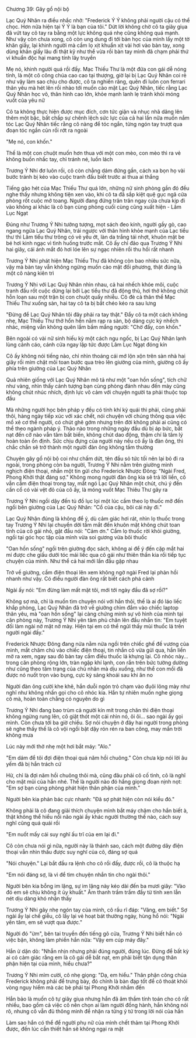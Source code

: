 




Chương 39: Gây gổ nội bộ

Lạc Quý Nhân ra điều nhắc nhở: "Frederick Ý Ý không phải người cậu có thể chọc. Hơn nữa hiện tại Ý Ý là bạn của tôi." Dứt lời không chờ cô ta giãy giụa đã vứt tay cô tay ra bằng một lực không quá nhẹ cũng không quá mạnh. Như vậy còn chưa xong, cô còn ung dung đi tới bàn học của mình lấy một tờ khăn giấy, lại khinh người mà cầm lọ xịt khuẩn xịt vài hơi vào bàn tay, xong dùng khăn giấy lâu đi thật kỹ như thể vừa rồi bàn tay mình đã chạm phải thứ vi khuẩn độc hại mang tính lây truyền

Mẹ nó, khinh người quá rồi đấy. Mạc Thiếu Thư là một đứa con gái dễ nóng tính, là một cô công chúa cao cao tại thượng, giờ lại bị Lạc Quý Nhân coi rẻ như vậy làm sao chịu cho được, cô ta nghiến răng, quên đi luôn con ferrari thân yêu mà hét lên rồi nhào tới muốn cào mặt Lạc Quý Nhân, tiếc rằng Lạc Quý Nhân học võ, thân hình cao lớn, khỏe mạnh lanh lẹ tránh khỏi móng vuốt của yêu nữ

Cô ta không thực hiện được mục đích, cơn tức giận và nhục nhã dâng lên thêm một bậc, bất chấp sự chênh lệch sức lực của cả hai lần nữa muốn nắm tóc Lạc Quý Nhân tiếc rằng cô nàng để tóc ngắn, từng ngón tay trượt qua đoạn tóc ngắn củn rồi rớt ra ngoài

"Mẹ nó, con khốn."

Thế là một con chuột muốn hơn thua với một con mèo, con mèo thì ra vẻ không buồn nhấc tay, chỉ tránh né, luồn lách

Trương Ý Nhi đơ luôn rồi, cô còn chẳng dám đứng gần, cách xa bọn họ vài bước tránh bị kéo vào cuộc tranh đấu biết trước ai thua ai thắng

Tiếng gào hét của Mạc Thiếu Thư quá lớn, những nữ sinh phòng gần đó đều nghe thấy nhưng không tiện xen vào, khi cô ta đã sắp kiệt quệ gục ngã cửa phòng rốt cuộc mở toang. Người đang đứng trân trân ngay cửa chưa kịp đi vào không ai khác là cô bạn cùng phòng cuối cùng cũng xuất hiện - Lâm Lục Ngạt

Đúng như Trương Ý Nhi tưởng tượng, mọt sách đeo kính, người gầy gò, cao ngang ngửa Lạc Quý Nhân, trái ngược với thân hình khỏe mạnh của Lạc tiểu thư thì Lâm tiểu thư trông có vẻ yếu ớt, làn da trắng tái nhợt, khuôn mặt be bé hơi kinh ngạc vì tình huống trước mắt. Cô ấy chỉ đảo qua Trương Ý Nhi hai giây, cái ánh mắt đó hơi lóe lên sự ngạc nhiên rồi thu hồi rất nhanh


Trương Ý Nhi phát hiện Mạc Thiếu Thư đã không còn bao nhiêu sức nữa, vậy mà bàn tay vẫn không ngừng muốn cào mặt đối phương, thật đúng là một cô nàng kiên trì

Trương Ý Nhi với Lạc Quý Nhân nhìn nhau, cả hai nhếch khóe môi, cuộc tranh đấu rốt cuộc dừng lại bởi Lạc tiểu thư đã động thủ, hơi thở không chút hỗn loạn sau một trận bị con chuột quấy nhiễu. Cô đè cả thân thể Mạc Thiếu Thư xuống sàn, hai tay cô ta bị bắt chéo kéo ra sau lưng

"Đừng để Lạc Quý Nhân tôi đây phải ra tay thật." Đẩy cô ta một cách không nhẹ, Mạc Thiếu Thư thở hổn hển nằm rạp ra sàn, bộ dáng cực kỳ nhếch nhác, miệng vẫn không quên lầm bầm mắng người: "Chờ đấy, con khốn."

Bên ngoài có vài nữ sinh hiếu kỳ một cách ngu ngốc, bị Lạc Quý Nhân lạnh lùng cảnh cáo, cánh cửa ngay lập tức được Lâm Lục Ngạt đóng kín

Cô ấy không nói tiếng nào, chỉ nhìn thoáng cái mớ lộn xộn trên sàn nhà hai giây rồi mím chặt môi toan bước qua trèo lên giường của mình, giường cô ấy phía trên giường của Lạc Quý Nhân

Quả nhiên giống với Lạc Quý Nhân mô tả như một "oan hồn sống", tích chữ như vàng, nhìn thấy cảnh tượng bạn cùng phòng đánh nhau đến mày cũng không chút nhúc nhích, định lực vô cảm với chuyện người ta phải thuộc top đầu

Mà những người học bên pháp y đều có tính khí kỳ quái thì phải, cũng phải thôi, hàng ngày tiếp xúc với xác chết, nói chuyện với chúng thông qua việc mổ xẻ cơ thể người, có chút ghê gớm nhưng trên đời không phải ai cũng có thể theo ngành pháp ý. Thảo nào trong những ngày đầu dù bị áp bức, bắt nạt đến cỡ nào vẫn tâm bất biến, không chút dao động, thậm chí là tâm lý hoàn toàn ổn định. Sức chịu đựng của người này nếu cô ấy là đàn ông, thì chắc chắn sẽ trở thành một người đàn ông không tầm thường

Chuyện gây gổ nội bộ coi như chấm dứt, tên đầu sỏ tức tối nên lại bỏ đi ra ngoài, trong phòng còn ba người, Trương Ý Nhi nằm trên giường mình nghịch điện thoại, nhắn một tin gửi cho Frederick Nhược Đông: "Ngài Fred, Phong Khởi thật đáng sợ." Không mong người đàn ông kia sẽ trả lời liền, cô vẫn cầm điện thoại trong tay, mắt ngó Lạc Quý Nhân một chút, chú ý đến cần cổ có vài vệt đỏ của cô ấy, là móng vuốt Mạc Thiêu Thư gây ra

Trương Ý Nhi ngồi dậy đến tủ đồ lục lọi một lúc cầm theo lọ thuốc mỡ đến ngồi bên giường của Lạc Quý Nhân: "Cổ của cậu, bôi cái này đi."

Lạc Quý Nhân đúng là không để ý, dù cảm giác hơi rát, nhìn lọ thuốc trong tay Trương Ý Nhi lại chuyển dời tầm mắt đến khuôn mặt không chút toan tính của cô gái nhỏ, gật đầu nói: "Cảm ơn." Cầm lọ thuốc rời khỏi giường, ngồi tại góc học tập của mình vừa soi gương vừa bôi thuốc

"Oan hồn sống" ngồi trên giường đọc sách, không ai để ý đến cặp mắt hai mí được che giấu dưới tóc mái liếc qua cô gái như thiên thần kia rồi tiếp tục chuyện của mình. Như thể cả hai mới lần đầu gặp nhau

Trở về giường, cầm điện thoại lên xem không ngờ ngài Fred lại phản hồi nhanh như vậy. Có điều người đàn ông rất biết cách phá cảnh

Ngài ấy nói: "Em đừng làm mất mặt tôi, mới tới ngày đầu đã sợ rồi?"


Không sợ mà, chỉ là muốn tìm chuyện nói với hắn thôi, thế là ai đó láo liếc khắp phòng, Lạc Quý Nhân đã trở về giường chìm đắm vào chiếc laptop thân yêu, mà "oan hồn sống" lại càng chứng minh sự vô hình của mình tại căn phòng này, Trương Ý Nhi yên tâm phủ chăn lên đầu nhắn tin: "Em tuyệt đối làm ngài nở mặt nở mày. Hiện tại em có thể ngửi thấy mùi thuốc lá trên người ngài đấy."

Frederick Nhược Đông đang nửa nằm nửa ngồi trên chiếc ghế đế vương của mình, mắt chăm chú vào chiếc điện thoại, tin nhắn cô vừa gửi qua, hắn liền mở ra xem, ngay sau đó bàn tay cầm điếu thuốc lá khựng lại. Cô nhóc này... trong căn phòng rộng lớn, tràn ngập khí lạnh, con rắn trên bức tường dường như cũng theo tâm trạng của chủ nhân mà dịu xuống, như thể con mồi đã được nó nuốt trọn vào bụng, cực kỳ sảng khoái sau khi ăn no

Người đàn ông cười khe khẽ, hắn duỗi ngón trỏ chạm vào đuôi lông mày như nghĩ như không nhấn gọi cho cô nhóc kia. Hắn tự nhiên muốn nghe giọng cô mà, hoàn toàn chẳng có nguyên do gì

Trương Ý Nhi đang bao trùm cả người kín mít trong chăn thì điện thoại không ngừng rung lên, cô giật thót một cái nhìn nó, ôi ôi... sao ngài ấy gọi mình. Còn chưa tới ba giờ chiều. Sợ nói chuyện ở đây hai người trong phòng sẽ nghe thấy thế là cô vội ngồi bật dậy rón rén ra ban công, may mắn trời không mưa

Lúc này mới thở nhẹ một hơi bắt máy: "Alo."

"Em dám để tôi đợi điện thoại quá năm hồi chuông." Còn chưa kịp nói lời âu yếm đã bị hắn trách cứ

Hừ, chỉ là đợi năm hồi chuông thôi mà, cũng đâu phải cô cố tình, cô là nghĩ cho mặt mũi của hắn nhé. Thế là người nào đó hắng giọng đoạn nịnh nọt: "Em sợ bạn cùng phòng phát hiện thân phận của mình."

Người bên kia phản bác cực nhanh: "Đã sợ phát hiện còn nói kiểu đó."

Không phải là cô đang giải thích chuyện mình bắt máy chậm cho hắn biết à, thật không thể hiểu nổi não ngài ấy khác người thường thế nào, cách suy nghĩ cũng quá quái rồi

"Em nuốt mấy cái suy nghĩ ấu trĩ của em lại đi."

Cô còn chưa nói gì nữa, người này là thánh sao, cách một đường dây điện thoại vẫn nhìn thấu được suy nghĩ của cô, đáng sợ quá

"Nói chuyện." Lại bắt đầu ra lệnh cho cô rồi đấy, được rồi, cô là thuộc hạ


"Em nói đáng sợ, là vì để tìm chuyện nhắn tin cho ngài thôi."

Người bên kia bỗng im lặng, sự im lặng này kéo dài đến ba mươi giây: "Vào đó em sẽ chịu không ít ủy khuất." Âm thanh trầm trầm đầy từ tính xen lẫn nét dịu dàng khó nhận thấy

Trương Ý Nhi gãy nhẹ ngón tay của mình, cô rầu rĩ đáp: "Vâng, em biết." Sợ ngài ấy lại chế giễu, cô lấy lại vẻ hoạt bát thường ngày, hùng hổ nói: "Ngài yên tâm, em sẽ vượt qua được."

Người đó "ừm", bên tai truyền đến tiếng gõ cửa, Trương Ý Nhi biết hắn có việc bận, không làm phiền hắn nữa: "Vậy em cúp máy đây."

Hắn ừ dặn dò: "Nhẫn nhịn nhưng phải đúng người, đúng lúc. Đừng để bất kỳ ai có cảm giác rằng em là cô gái dễ bắt nạt, em phải biết tận dụng thân phận hiện tại của mình, hiểu chưa?"

Trương Ý Nhi mỉm cười, cô nhẹ giọng: "Dạ, em hiểu." Thân phận công chúa Frederick không phải để trưng bày, đó chính là bàn đạp tốt để cô thoát khỏi vòng nguy hiểm mà các bè phái tại Phong Khởi nhắm đến

Hắn bảo là muốn cô tự giãy giụa nhưng hắn đã âm thầm tính toán cho cô rất nhiều, bao gồm cả việc cô nên chọn ai làm người đồng hành, hắn không nói rõ, nhưng cô vẫn đủ thông minh để nhận ra từng ý tứ trong lời nói của hắn

Làm sao hắn có thể để người phụ nữ của mình chết thảm tại Phong Khởi được, đến lúc cần thiết hắn sẽ không ngại ra mặt





